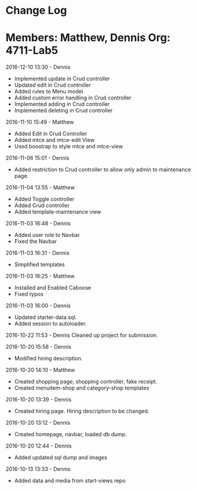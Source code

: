 # Change Log
Members: Matthew, Dennis
Org: 4711-Lab5
==============================

2016-12-10 13:30 - Dennis
- Implemented update in Crud controller
- Updated edit in Crud controller
- Added rules to Menu model
- Added custom error handling in Crud controller
- Implemented adding in Crud controller
- Implemented deleting in Crud controller


2016-11-10 15:49 - Matthew
- Added Edit in Crud Controller
- Added mtce and mtce-edit View
- Used boostrap to style mtce and mtce-view

2016-11-06 15:01 - Dennis
- Added restriction to Crud controller to allow only admin to maintenance page.

2016-11-04 13:55 - Matthew
- Added Toggle controller
- Added Crud controller
- Added template-maintenance view

2016-11-03 16:48 - Dennis
- Added user role to Navbar
- Fixed the Navbar

2016-11-03 16:31 - Dennis
- Simplified templates

2016-11-03 16:25 - Matthew
- Installed and Enabled Caboose
- Fixed typos

2016-11-03 16:00 - Dennis
- Updated starter-data.sql.
- Added session to autoloader.

2016-10-22 11:53 - Dennis
Cleaned up project for submission.

2016-10-20 15:58 - Dennis
- Modified hiring description.

2016-10-20 14:10 - Matthew
- Created shopping page, shopping controller, fake receipt.
- Created menuitem-shop and category-shop templates

2016-10-20 13:39 - Dennis
- Created hiring page. Hiring description to be changed.

2016-10-20 13:12 - Dennis
- Created homepage, navbar, loaded db dump.

2016-10-20 12:44 - Dennis
- Added updated sql dump and images

2016-10-13 13:33 - Dennis
- Added data and media from start-views repo